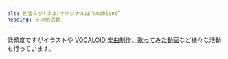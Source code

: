 ```yaml
---
alt: 初音ミク(ほぼ)オリジナル曲“Amebient”
heading: その他活動
---
```


<!-- markdownlint-disable MD041 -->

低頻度ですがイラストや [VOCALOID 楽曲制作、歌ってみた動画](https://youtube.com/playlist?list=PLSIkKh7ywTyhLedFMDxA3IUz2_X0qdNDf&si=P0SF0PLVkxFKre49)など様々な活動も行っています。
